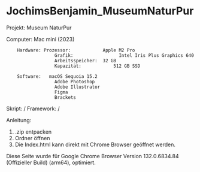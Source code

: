 # JochimsBenjamin_MuseumNaturPur

Projekt: Museum NaturPur

Computer: 	Mac mini (2023)

		Hardware: Prozessor:    		Apple M2 Pro
				      Grafik:	 		      Intel Iris Plus Graphics 640
				      Arbeitsspeicher:	32 GB
				      Kapazität:		    512 GB SSD

		Software:	macOS Sequoia 15.2
				      Adobe Photoshop
				      Adobe Illustrator
				      Figma
				      Brackets

Skript: 	/
Framework: 	/

Anleitung:
1. .zip entpacken
2. Ordner öffnen
3. Die Index.html kann direkt mit Chrome Browser geöffnet werden.

Diese Seite wurde für Google Chrome Browser Version 132.0.6834.84 (Offizieller Build) (arm64), optimiert.
